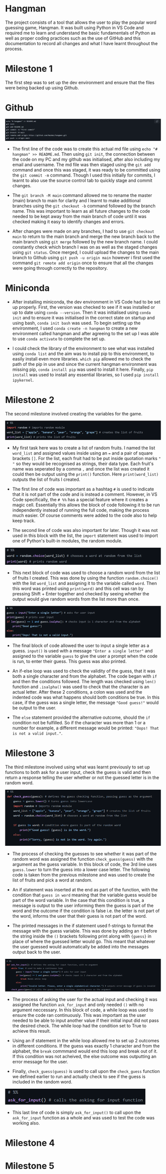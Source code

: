 # Hangman

The project consists of a tool that allows the user to play the popular word guessing game, Hangman. It was built using Python in VS Code and required me to learn and understand the basic fundamentals of Python as well as proper coding practices such as the use of GitHub and this documentation to record all changes and what I have learnt throughout the process.


# Milestone 1

The first step was to set up the dev environment and ensure that the files were being backed up using Github.    

# Github

![](Documentation/1/1.png)

- The first line of the code was to create this actual md file using `echo "# hangman" >> README.md`. Then using `git init`, the connection between the code on my PC and my github was initialised, after also including my email and username. The md file was then staged using the `git add` command and once this was staged, it was ready to be committed using the `git commit -m` command. Though I used this initially for commits, I learnt to also use the source control tab to quickly stage and commit changes. 

- The `git branch -M main` command allowed me to rename the master (main) branch to main for clarity and I learnt to make additional branches using the `git checkout -b` command followed by the branch name. This was important to learn as all future changes to the code needed to be kept away from the main branch of code until it was checked making it easy to identify changes and errors. 

- After changes were made on any branches, I had to use `git checkout main` to return to the main branch and merge the new branch back to the main branch using `git merge` followed by the new branch name. I could constantly check which branch I was on as well as the staged changes using `git status`. Once merged, I could upload the changes to the main branch to Github using `git push -u origin main` however i first used the command `git remote add origin` once to ensure that all the changes were going through correctly to the repository.

# Miniconda

- After installing miniconda, the dev environment in VS Code had to be set up properly. First, the version was checked to see if it was installed or up to date using `conda --version`. Then it was initialised using `conda init` and to ensure it was initialised in the correct state on startup and using bash, `conda init bash` was used. To begin setting up the environment, I used `conda create -n hangman` to create a new environment called hangman and after agreeing to the set up I was able to use `conda activate` to complete the set up.

- I could check the library of the environment to see what was installed using `conda list` and the aim was to install pip to this environment, to easily install even more libraries. `which pip` allowed me to check the path of the pip in use and since the current hangman environment was missing pip, `conda install pip` was used to install it here. Finally, `pip install` was used to install any essential libraries, so I used `pip install ipykernel`.


# Milestone 2

The second milestone involved creating the variables for the game. 

![](Documentation/2/1.png)

- My first task here was to create a list of random fruits. I named the list `word_list` and assigned values inside using an `=` and a pair of square brackets `[]`. For the list, each fruit had to be put inside quotation marks `" "` so they would be recognised as strings, their data type. Each fruit's name was seperated by a comma `,` and once the list was created it could then be output using the `print()` function. Here `print(word_list)` outputs the list of fruits I created.

- The first line of code was important as a hashtag `#` is used to indicate that it is not part of the code and is instead a comment. However, in VS Code specifically, the `# %%` has a special feature where it creates a magic cell. Essentially this allows the block of code following it to be run independently instead of running the full code, making the process much easier. Of course comments were added to the code also to help keep track.

- The second line of code was also important for later. Though it was not used in this block with the list, the `import` statement was used to import one of Python's built-in modules, the random module.

![](Documentation/2/2.png)

- This next block of code was used to choose a random word from the list of fruits I created. This was done by using the function `random.choice()` with the list `word_list` and assigning it to the variable called `word`. Then this word was printed using `print(word)` and this cell was ran by pressing Shift + Enter together and checked by seeing whether the output would give random words from the list more than once.

![](Documentation/2/3.png)

- The final block of code allowed the user to input a single letter as a guess. `input()` is used with a message `"Enter a single letter"` and assigned to the variable `guess` to give the user a prompt when the code is run, to enter their guess. This guess was also printed.

- An if-else loop was used to check the validity of the guess, that it was both a single character and from the alphabet. The code began with `if` and then the conditions followed. The length was checked using `len()` function and `.isalpha()` was used to check that the character is an actual letter. After these 2 conditions, a colon was used and the indented code was what happens should both conditions be true. In this case, if the guess was a single letter, the message `"Good guess!"` would be output to the user.

- The `else` statement provided the alternative outcome, should the `if` condition not be fulfilled. So if the character was more than 1 or a number for example, a different message would be printed: `"Oops! That is not a valid input."`.


# Milestone 3

The third milestone involved using what was learnt previously to set up functions to both ask for a user input, check the guess is valid and then return a response telling the user whether or not the guessed letter is in the random word.

![](Documentation/3/1.png)

- The process of checking the guesses to see whether it was part of the random word was assigned the function `check_guess(guess)` with the argument as the guess variable. In this block of code, the 3rd line uses `guess.lower` to turn the guess into a lower case letter. The following code is taken from the previous milestone and was used to create the list of fruits and pick a word at random.

- An if statement was inserted at the end as part of the function, with the condition that `guess in word` meaning that the variable guess would be part of the word variable. In the case that this condition is true, a message is output to the user informing them the guess is part of the word and the outcome if the condition is false i.e. the letter is not part of the word, informs the user that their guess is not part of the word.

- The printed messages in the if statement used f-strings to format the message with the guess variable. This was done by adding an `f` before the string inside the `()` brackets following print along with `{guess}` in place of where the guessed letter would go. This meant that whatever the user guessed would automatically be added into the messages output back to the user. 

![](Documentation/3/2.png)

- The process of asking the user for the actual input and checking it was assigned the function `ask_for_input` and only needed `()` with no argument neccessary. In this block of code, a while loop was used to ensure the code ran continuously. This was important as the user needed to be able to input another value if their initial input did not pass the desired check. The while loop had the condition set to True to achieve this result.

- Using an if statement in the while loop allowed me to set up 2 outcomes in different conditions. If the guess was exactly 1 character and from the alphabet, the `break` commmand would end this loop and break out of it. If this condition was not acheived, the else outcome was outputting an error message for the user.

- Finally, `check_guess(guess)` is used to call upon the `check_guess` function we defined earlier to run and actually check to see if the guess is included in the random word.

![](Documentation/3/3.png)

- This last line of code is simply `ask_for_input()` to call upon the `ask_for_input` function as a whole and was used to test the code was working also.


# Milestone 4


# Milestone 5